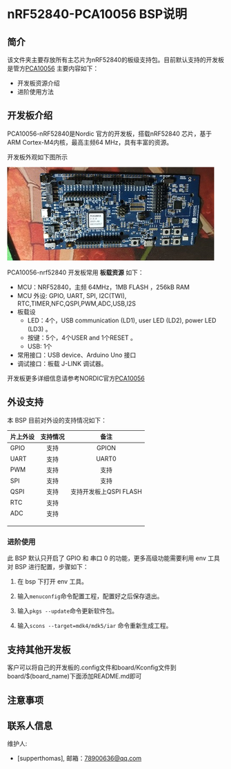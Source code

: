 # nRF52840-PCA10056 BSP说明

## 简介

该文件夹主要存放所有主芯片为nRF52840的板级支持包。目前默认支持的开发板是管方[PCA10056](https://www.nordicsemi.com/Software-and-tools/Development-Kits/nRF52840-DK)
主要内容如下：

- 开发板资源介绍
- 进阶使用方法

## 开发板介绍

PCA10056-nRF52840是Nordic 官方的开发板，搭载nRF52840 芯片，基于ARM Cortex-M4内核，最高主频64 MHz，具有丰富的资源。

开发板外观如下图所示

![image-20201017202046725](../docs/images/nrf52840.png)

PCA10056-nrf52840 开发板常用 **板载资源** 如下：

- MCU：NRF52840，主频 64MHz，1MB FLASH ，256kB RAM
- MCU 外设: GPIO, UART, SPI, I2C(TWI), RTC,TIMER,NFC,QSPI,PWM,ADC,USB,I2S
- 板载设
  - LED：4个，USB communication (LD1), user LED (LD2), power LED (LD3) 。
  - 按键：5个，4个USER and 1个RESET 。
  - USB:   1个
- 常用接口：USB device、Arduino Uno 接口
- 调试接口：板载 J-LINK 调试器。

开发板更多详细信息请参考NORDIC官方[PCA10056](https://www.nordicsemi.com/Software-and-tools/Development-Kits/nRF52840-DK)



## 外设支持

本 BSP 目前对外设的支持情况如下：

| **片上外设** | **支持情况** |        **备注**        |
| :----------- | :----------: | :--------------------: |
| GPIO         |     支持     |         GPION          |
| UART         |     支持     |         UART0          |
| PWM          |     支持     |          支持          |
| SPI          |     支持     |          支持          |
| QSPI         |     支持     | 支持开发板上QSPI FLASH |
| RTC          |     支持     |                        |
| ADC          |     支持     |                        |
|              |              |                        |
|              |              |                        |
|              |              |                        |



### 进阶使用

此 BSP 默认只开启了 GPIO 和 串口 0 的功能，更多高级功能需要利用 env 工具对 BSP 进行配置，步骤如下：

1. 在 bsp 下打开 env 工具。

2. 输入`menuconfig`命令配置工程，配置好之后保存退出。

3. 输入`pkgs --update`命令更新软件包。

4. 输入`scons --target=mdk4/mdk5/iar` 命令重新生成工程。



## 支持其他开发板

客户可以将自己的开发板的.config文件和board/Kconfig文件到board/$(board_name)下面添加README.md即可

## 注意事项

## 联系人信息

维护人:

-  [supperthomas], 邮箱：<78900636@qq.com>